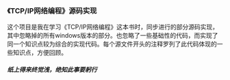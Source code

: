 ### 《TCP/IP网络编程》源码实现
这个项目是我在学习《TCP/IP网络编程》这本书时，同步进行的部分源码实现，其中忽略掉的所有windows版本的部分。也忽略了一些基础性的代码，而实现了同一个知识点较为综合的实现代码。每个源文件开头的注释罗列了此代码体现的一些知识点，方便回顾。
##### 纸上得来终觉浅，绝知此事要躬行